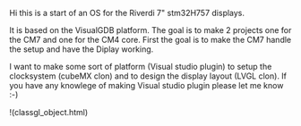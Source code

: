 Hi this is a start of an OS for the Riverdi 7" stm32H757 displays.

It is based on the VisualGDB platform. The goal is to make 2 projects one for the CM7 and one for the CM4 core. First the goal is to make the CM7 handle the setup and have the Diplay working.

I want to make some sort of platform (Visual studio plugin) to setup the clocksystem (cubeMX clon) and to design the display layout (LVGL clon). If you have any knowlege of making Visual studio plugin please let me know :-)

!(classgl_object.html)
